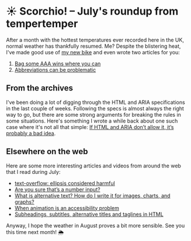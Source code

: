 # ☀️ Scorchio! – July's roundup from tempertemper

After a month with the hottest temperatures ever recorded here in the UK, normal weather has thankfully resumed. Me? Despite the blistering heat, I've made good use of [my new bike](https://twitter.com/tempertemper/status/1546555003560771585) and even wrote two articles for you:

1. [Bag some AAA wins where you can](https://www.tempertemper.net/blog/bag-some-aaa-wins-where-you-can)
2. [Abbreviations can be problematic](https://www.tempertemper.net/blog/abbreviations-can-be-problematic)


## From the archives

I've been doing a lot of digging through the HTML and ARIA specifications in the last couple of weeks. Following the specs is almost always the right way to go, but there are some strong arguments for breaking the rules in some situations. Here's something I wrote a while back about one such case where it's not all that simple: [If HTML and ARIA don’t allow it, it’s probably a bad idea](https://www.tempertemper.net/blog/if-html-and-aria-dont-allow-it-its-probably-a-bad-idea). 


## Elsewhere on the web

Here are some more interesting articles and videos from around the web that I read during July:

- [text-overflow: ellipsis considered harmful](https://yatil.net/blog/text-overflow-ellipsis-harmful)
- [Are you sure that’s a number input?](https://kilianvalkhof.com/2022/css-html/are-you-sure-thats-a-number-input/)
- [What is alternative text? How do I write it for images, charts, and graphs?](https://matthewdeeprose.github.io/alt-text-images-charts-graphs)
- [When animation is an accessibility problem](https://www.theverge.com/23191768/animation-accessibility-neurodivergence)
- [Subheadings, subtitles, alternative titles and taglines in HTML](https://www.tpgi.com/subheadings-subtitles-alternative-titles-and-taglines-in-html/)

Anyway, I hope the weather in August proves a bit more sensible. See you this time next month! 🌦
